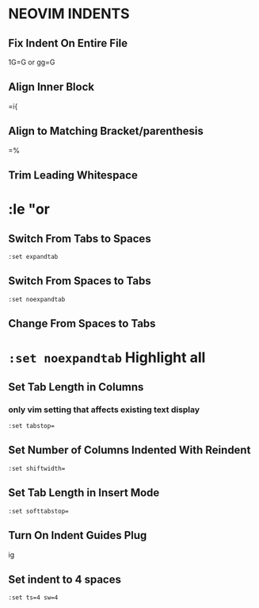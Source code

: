 # NEOVIM INDENTS

## Fix Indent On Entire File

1G=G
or
gg=G

## Align Inner Block

=i{

## Align to Matching Bracket/parenthesis

=%

## Trim Leading Whitespace

# <v> :le "or

## Switch From Tabs to Spaces

`:set expandtab`

## Switch From Spaces to Tabs

`:set noexpandtab`

## Change From Spaces to Tabs

`:set noexpandtab`
Highlight all
==

## Set Tab Length in Columns

### only vim setting that affects existing text display

`:set tabstop=`

## Set Number of Columns Indented With Reindent

`:set shiftwidth=`

## Set Tab Length in Insert Mode

`:set softtabstop=`

## Turn On Indent Guides Plug

<spacebar>ig

## Set indent to 4 spaces

`:set ts=4 sw=4`
